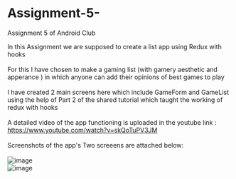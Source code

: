 # Assignment-5-
Assignment 5 of Android Club

In this Assignment we are supposed to create a list app using Redux with hooks 
\
\
For this I have chosen to make a gaming list (with gamery aesthetic and apperance ) in which anyone can add their opinions of best games to play 
\
\
I have created 2 main screens here which include GameForm and GameList using the help of Part 2 of the shared tutorial which taught the working of redux with hooks 
\
\
A detailed video of the app functioning is uploaded in the youtube link : https://www.youtube.com/watch?v=skQoTuPV3JM
\
\
Screenshots of the app's Two screeens are attached below:
\
\
![image](https://user-images.githubusercontent.com/84237347/124331528-ff5bdb80-dbac-11eb-9914-b8ec145d6d1e.png)
\
![image](https://user-images.githubusercontent.com/84237347/124331566-13074200-dbad-11eb-9418-4f7fda20569c.png)
